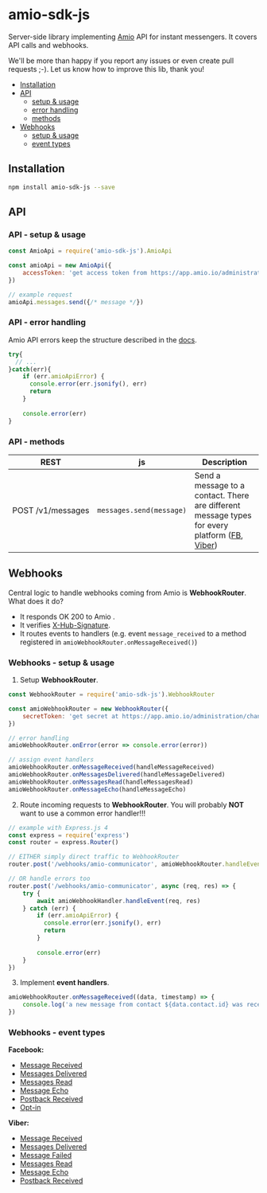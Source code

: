 # amio-sdk-js

Server-side library implementing [Amio](https://amio.io/) API for instant messengers. It covers API calls and webhooks.

We'll be more than happy if you report any issues or even create pull requests ;-). Let us know how to improve this lib, thank you!

- [Installation](#installation)
- [API](#api)
  - [setup & usage](#api---setup--usage)
  - [error handling](#api---error-handling)
  - [methods](#api---methods)
- [Webhooks](#webhooks)
  - [setup & usage](#webhooks---setup--usage)
  - [event types](#webhooks---event-types) 
  

## Installation

```bash
npm install amio-sdk-js --save
```

## API 

### API - setup & usage

```js
const AmioApi = require('amio-sdk-js').AmioApi

const amioApi = new AmioApi({
    accessToken: 'get access token from https://app.amio.io/administration/settings/api'
})

// example request
amioApi.messages.send({/* message */})
```

### API - error handling
Amio API errors keep the structure described in the [docs](https://docs.amio.io/reference#errors).

```js
try{
  // ...
}catch(err){
    if (err.amioApiError) {
      console.error(err.jsonify(), err) 
      return
    }
    
    console.error(err) 
}
```

### API - methods

 REST | js | Description  
----------------------------|---|-------------
POST&nbsp;/v1/messages | `messages.send(message)` | Send a message to a contact. There are different message types for every platform ([FB](https://docs.amio.io/v1.0/reference#facebook-messenger-messages-text), [Viber](https://docs.amio.io/v1.0/reference#viber-messages-text))


## Webhooks

Central logic to handle webhooks coming from Amio is **WebhookRouter**. What does it do?
- It responds OK 200 to Amio .
- It verifies [X-Hub-Signature](https://docs.amio.io/v1.0/reference#security).
- It routes events to handlers (e.g. event `message_received` to a method registered in `amioWebhookRouter.onMessageReceived()`)

### Webhooks - setup & usage

1. Setup **WebhookRouter**. 

```js
const WebhookRouter = require('amio-sdk-js').WebhookRouter

const amioWebhookRouter = new WebhookRouter({
    secretToken: 'get secret at https://app.amio.io/administration/channels/{{CHANNEL_ID}}/webhook'
})

// error handling
amioWebhookRouter.onError(error => console.error(error))

// assign event handlers 
amioWebhookRouter.onMessageReceived(handleMessageReceived)
amioWebhookRouter.onMessagesDelivered(handleMessageDelivered)
amioWebhookRouter.onMessagesRead(handleMessagesRead)
amioWebhookRouter.onMessageEcho(handleMessageEcho)
```

2. Route incoming requests to **WebhookRouter**. You will probably **NOT** want to use a common error handler!!!
```js
// example with Express.js 4
const express = require('express')
const router = express.Router()

// EITHER simply direct traffic to WebhookRouter
router.post('/webhooks/amio-communicator', amioWebhookRouter.handleEvent)

// OR handle errors too
router.post('/webhooks/amio-communicator', async (req, res) => {
    try {
        await amioWebhookHandler.handleEvent(req, res)
    } catch (err) {
        if (err.amioApiError) {
          console.error(err.jsonify(), err) 
          return
        }
        
        console.error(err) 
    }
})
``` 


3. Implement **event handlers**. 
```js 
amioWebhookRouter.onMessageReceived((data, timestamp) => {
    console.log('a new message from contact ${data.contact.id} was received!')
})
``` 

### Webhooks - event types

**Facebook:**
- [Message Received](https://docs.amio.io/reference#facebook-messenger-webhooks-message-received) 
- [Messages Delivered](https://docs.amio.io/reference#facebook-messenger-webhooks-messages-delivered) 
- [Messages Read](https://docs.amio.io/reference#facebook-messenger-webhooks-messages-read) 
- [Message Echo](https://docs.amio.io/reference#facebook-messeger-webhooks-message-echo) 
- [Postback Received](https://docs.amio.io/reference#facebook-messeger-webhooks-postback-received) 
- [Opt-in](https://docs.amio.io/reference#facebook-messeger-webhooks-opt-in)

**Viber:**
- [Message Received](https://docs.amio.io/reference#viber-webhooks-message-received)
- [Messages Delivered](https://docs.amio.io/reference#viber-webhooks-messages-delivered) 
- [Message Failed](https://docs.amio.io/reference#viber-webhooks-message-failed) 
- [Messages Read](https://docs.amio.io/reference#viber-webhooks-messages-read) 
- [Message Echo](https://docs.amio.io/reference#viber-webhooks-message-echo) 
- [Postback Received](https://docs.amio.io/reference#viber-webhooks-postback-received) 
